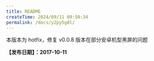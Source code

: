 ```yaml
---
title: README
createTime: 2024/09/11 09:50:34
permalink: /docs/y2py5g8l/
---
```

本版本为 hotfix，修复 v0.0.8 版本在部分安卓机型黑屏的问题

**【发布日期】：2017-10-11**